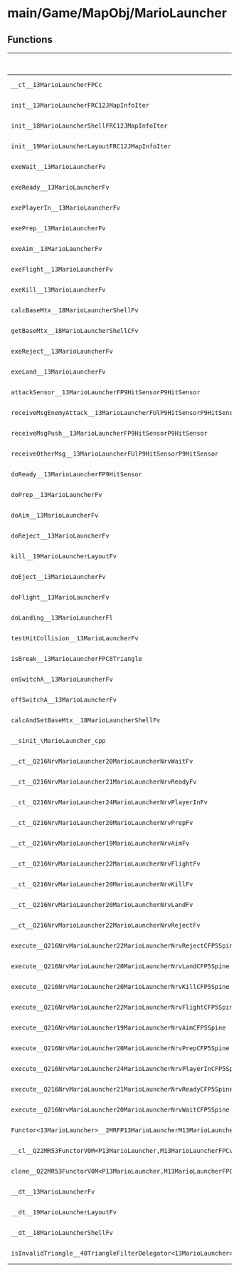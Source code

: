 # main/Game/MapObj/MarioLauncher

## Functions

| Name | Address | Match % |
|------|---------|---------|
| `__ct__13MarioLauncherFPCc` | `0x801F9C7C` | :x: (0.0%) |
| `init__13MarioLauncherFRC12JMapInfoIter` | `0x801F9D04` | :x: (0.0%) |
| `init__18MarioLauncherShellFRC12JMapInfoIter` | `0x801FA018` | :x: (0.0%) |
| `init__19MarioLauncherLayoutFRC12JMapInfoIter` | `0x801FA074` | :x: (0.0%) |
| `exeWait__13MarioLauncherFv` | `0x801FA0F4` | :x: (0.0%) |
| `exeReady__13MarioLauncherFv` | `0x801FA148` | :x: (0.0%) |
| `exePlayerIn__13MarioLauncherFv` | `0x801FA208` | :x: (0.0%) |
| `exePrep__13MarioLauncherFv` | `0x801FA304` | :x: (0.0%) |
| `exeAim__13MarioLauncherFv` | `0x801FA410` | :x: (0.0%) |
| `exeFlight__13MarioLauncherFv` | `0x801FA514` | :x: (0.0%) |
| `exeKill__13MarioLauncherFv` | `0x801FA64C` | :x: (0.0%) |
| `calcBaseMtx__18MarioLauncherShellFv` | `0x801FA6DC` | :x: (0.0%) |
| `getBaseMtx__18MarioLauncherShellCFv` | `0x801FA850` | :x: (0.0%) |
| `exeReject__13MarioLauncherFv` | `0x801FA858` | :x: (0.0%) |
| `exeLand__13MarioLauncherFv` | `0x801FA9B4` | :x: (0.0%) |
| `attackSensor__13MarioLauncherFP9HitSensorP9HitSensor` | `0x801FAA0C` | :x: (0.0%) |
| `receiveMsgEnemyAttack__13MarioLauncherFUlP9HitSensorP9HitSensor` | `0x801FAA60` | :x: (0.0%) |
| `receiveMsgPush__13MarioLauncherFP9HitSensorP9HitSensor` | `0x801FAAC0` | :x: (0.0%) |
| `receiveOtherMsg__13MarioLauncherFUlP9HitSensorP9HitSensor` | `0x801FAB30` | :x: (0.0%) |
| `doReady__13MarioLauncherFP9HitSensor` | `0x801FABE4` | :x: (0.0%) |
| `doPrep__13MarioLauncherFv` | `0x801FAC7C` | :x: (0.0%) |
| `doAim__13MarioLauncherFv` | `0x801FAD78` | :x: (0.0%) |
| `doReject__13MarioLauncherFv` | `0x801FAEA0` | :x: (0.0%) |
| `kill__19MarioLauncherLayoutFv` | `0x801FAF70` | :x: (0.0%) |
| `doEject__13MarioLauncherFv` | `0x801FAFB4` | :x: (0.0%) |
| `doFlight__13MarioLauncherFv` | `0x801FB16C` | :x: (0.0%) |
| `doLanding__13MarioLauncherFl` | `0x801FB3D8` | :x: (0.0%) |
| `testHitCollision__13MarioLauncherFv` | `0x801FB528` | :x: (0.0%) |
| `isBreak__13MarioLauncherFPC8Triangle` | `0x801FB554` | :x: (0.0%) |
| `onSwitchA__13MarioLauncherFv` | `0x801FB5C4` | :x: (0.0%) |
| `offSwitchA__13MarioLauncherFv` | `0x801FB5D0` | :x: (0.0%) |
| `calcAndSetBaseMtx__18MarioLauncherShellFv` | `0x801FB5DC` | :x: (0.0%) |
| `__sinit_\MarioLauncher_cpp` | `0x801FB5E0` | :x: (0.0%) |
| `__ct__Q216NrvMarioLauncher20MarioLauncherNrvWaitFv` | `0x801FB644` | :x: (0.0%) |
| `__ct__Q216NrvMarioLauncher21MarioLauncherNrvReadyFv` | `0x801FB654` | :x: (0.0%) |
| `__ct__Q216NrvMarioLauncher24MarioLauncherNrvPlayerInFv` | `0x801FB664` | :x: (0.0%) |
| `__ct__Q216NrvMarioLauncher20MarioLauncherNrvPrepFv` | `0x801FB674` | :x: (0.0%) |
| `__ct__Q216NrvMarioLauncher19MarioLauncherNrvAimFv` | `0x801FB684` | :x: (0.0%) |
| `__ct__Q216NrvMarioLauncher22MarioLauncherNrvFlightFv` | `0x801FB694` | :x: (0.0%) |
| `__ct__Q216NrvMarioLauncher20MarioLauncherNrvKillFv` | `0x801FB6A4` | :x: (0.0%) |
| `__ct__Q216NrvMarioLauncher20MarioLauncherNrvLandFv` | `0x801FB6B4` | :x: (0.0%) |
| `__ct__Q216NrvMarioLauncher22MarioLauncherNrvRejectFv` | `0x801FB6C4` | :x: (0.0%) |
| `execute__Q216NrvMarioLauncher22MarioLauncherNrvRejectCFP5Spine` | `0x801FB6D4` | :x: (0.0%) |
| `execute__Q216NrvMarioLauncher20MarioLauncherNrvLandCFP5Spine` | `0x801FB6DC` | :x: (0.0%) |
| `execute__Q216NrvMarioLauncher20MarioLauncherNrvKillCFP5Spine` | `0x801FB6E4` | :x: (0.0%) |
| `execute__Q216NrvMarioLauncher22MarioLauncherNrvFlightCFP5Spine` | `0x801FB6EC` | :x: (0.0%) |
| `execute__Q216NrvMarioLauncher19MarioLauncherNrvAimCFP5Spine` | `0x801FB6F4` | :x: (0.0%) |
| `execute__Q216NrvMarioLauncher20MarioLauncherNrvPrepCFP5Spine` | `0x801FB6FC` | :x: (0.0%) |
| `execute__Q216NrvMarioLauncher24MarioLauncherNrvPlayerInCFP5Spine` | `0x801FB704` | :x: (0.0%) |
| `execute__Q216NrvMarioLauncher21MarioLauncherNrvReadyCFP5Spine` | `0x801FB70C` | :x: (0.0%) |
| `execute__Q216NrvMarioLauncher20MarioLauncherNrvWaitCFP5Spine` | `0x801FB714` | :x: (0.0%) |
| `Functor<13MarioLauncher>__2MRFP13MarioLauncherM13MarioLauncherFPCvPv_v_Q22MR53FunctorV0M<P13MarioLauncher,M13MarioLauncherFPCvPv_v>` | `0x801FB71C` | :x: (0.0%) |
| `__cl__Q22MR53FunctorV0M<P13MarioLauncher,M13MarioLauncherFPCvPv_v>CFv` | `0x801FB75C` | :x: (0.0%) |
| `clone__Q22MR53FunctorV0M<P13MarioLauncher,M13MarioLauncherFPCvPv_v>CFP7JKRHeap` | `0x801FB78C` | :x: (0.0%) |
| `__dt__13MarioLauncherFv` | `0x801FB7F4` | :x: (0.0%) |
| `__dt__19MarioLauncherLayoutFv` | `0x801FB864` | :x: (0.0%) |
| `__dt__18MarioLauncherShellFv` | `0x801FB8C0` | :x: (0.0%) |
| `isInvalidTriangle__40TriangleFilterDelegator<13MarioLauncher>CFPC8Triangle` | `0x801FB91C` | :x: (0.0%) |